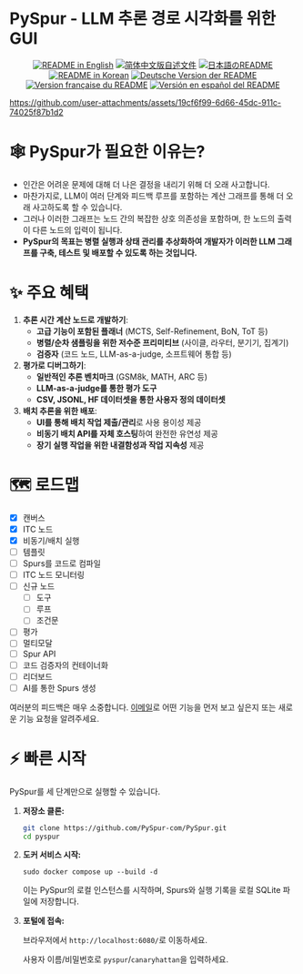 # PySpur - LLM 추론 경로 시각화를 위한 GUI

<p align="center">
  <a href="./README.md"><img alt="README in English" src="https://img.shields.io/badge/English-blue"></a>
  <a href="./README_CN.md"><img alt="简体中文版自述文件" src="https://img.shields.io/badge/简体中文-blue"></a>
  <a href="./README_JA.md"><img alt="日本語のREADME" src="https://img.shields.io/badge/日本語-blue"></a>
  <a href="./README_KR.md"><img alt="README in Korean" src="https://img.shields.io/badge/한국어-blue"></a>
  <a href="./README_DE.md"><img alt="Deutsche Version der README" src="https://img.shields.io/badge/Deutsch-blue"></a>
<a href="./README_FR.md"><img alt="Version française du README" src="https://img.shields.io/badge/Français-blue"></a>
<a href="./README_ES.md"><img alt="Versión en español del README" src="https://img.shields.io/badge/Español-blue"></a>
</p>


https://github.com/user-attachments/assets/19cf6f99-6d66-45dc-911c-74025f87b1d2

# 🕸️ PySpur가 필요한 이유는?

* 인간은 어려운 문제에 대해 더 나은 결정을 내리기 위해 더 오래 사고합니다.
* 마찬가지로, LLM이 여러 단계와 피드백 루프를 포함하는 계산 그래프를 통해 더 오래 사고하도록 할 수 있습니다.
* 그러나 이러한 그래프는 노드 간의 복잡한 상호 의존성을 포함하며, 한 노드의 출력이 다른 노드의 입력이 됩니다.
* **PySpur의 목표는 병렬 실행과 상태 관리를 추상화하여 개발자가 이러한 LLM 그래프를 구축, 테스트 및 배포할 수 있도록 하는 것입니다.**

# ✨ 주요 혜택

1. **추론 시간 계산 노드로 개발하기**:
    * **고급 기능이 포함된 플래너** (MCTS, Self-Refinement, BoN, ToT 등)
    * **병렬/순차 샘플링을 위한 저수준 프리미티브** (사이클, 라우터, 분기기, 집계기)
    * **검증자** (코드 노드, LLM-as-a-judge, 소프트웨어 통합 등)
2. **평가로 디버그하기**:
    * **일반적인 추론 벤치마크** (GSM8k, MATH, ARC 등)
    * **LLM-as-a-judge를 통한 평가 도구**
    * **CSV, JSONL, HF 데이터셋을 통한 사용자 정의 데이터셋**
3. **배치 추론을 위한 배포**:
    * **UI를 통해 배치 작업 제출/관리**로 사용 용이성 제공
    * **비동기 배치 API를 자체 호스팅**하여 완전한 유연성 제공
    * **장기 실행 작업을 위한 내결함성과 작업 지속성** 제공

# 🗺️ 로드맵

- [X] 캔버스
- [X] ITC 노드
- [X] 비동기/배치 실행
- [ ] 템플릿
- [ ] Spurs를 코드로 컴파일
- [ ] ITC 노드 모니터링
- [ ] 신규 노드
    - [ ] 도구
    - [ ] 루프
    - [ ] 조건문
- [ ] 평가
- [ ] 멀티모달
- [ ] Spur API
- [ ] 코드 검증자의 컨테이너화
- [ ] 리더보드
- [ ] AI를 통한 Spurs 생성

여러분의 피드백은 매우 소중합니다.
[이메일](mailto:founders@pyspur.dev?subject=Feature%20Request&body=I%20want%20this%20feature%3Ai)로 어떤 기능을 먼저 보고 싶은지 또는 새로운 기능 요청을 알려주세요.

# ⚡ 빠른 시작

PySpur를 세 단계만으로 실행할 수 있습니다.

1. **저장소 클론:**
    ```sh
    git clone https://github.com/PySpur-com/PySpur.git
    cd pyspur
    ```

2. **도커 서비스 시작:**

    ```sudo docker compose up --build -d```

    이는 PySpur의 로컬 인스턴스를 시작하며, Spurs와 실행 기록을 로컬 SQLite 파일에 저장합니다.

3. **포털에 접속:**

    브라우저에서 `http://localhost:6080/`로 이동하세요.

    사용자 이름/비밀번호로 `pyspur`/`canaryhattan`을 입력하세요.

